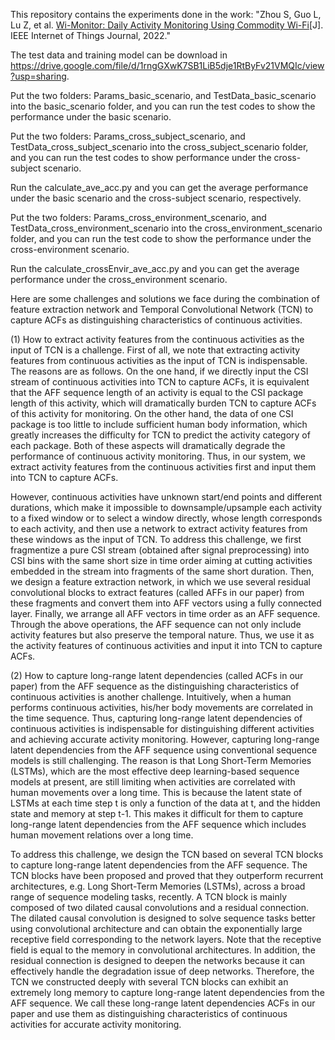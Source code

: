 This repository contains the experiments done in the work: "Zhou S, Guo L, Lu Z, et al. [Wi-Monitor: Daily Activity Monitoring Using Commodity Wi-Fi](https://ieeexplore.ieee.org/abstract/document/9904823)[J]. IEEE Internet of Things Journal, 2022."

The test data and training model can be download in https://drive.google.com/file/d/1rngGXwK7SB1LiB5dje1RtByFv21VMQIc/view?usp=sharing.

Put the two folders: Params_basic_scenario, and TestData_basic_scenario into the basic_scenario folder, and you can run the test codes to show the performance under the basic scenario.

Put the two folders: Params_cross_subject_scenario, and TestData_cross_subject_scenario into the cross_subject_scenario folder, and you can run the test codes to show performance under the cross-subject scenario.

Run the calculate_ave_acc.py and you can get the average performance under the basic scenario and the cross-subject scenario, respectively.

Put the two folders: Params_cross_environment_scenario, and TestData_cross_environment_scenario into the cross_environment_scenario folder, and you can run the test code to show the performance under the cross-environment scenario.

Run the calculate_crossEnvir_ave_acc.py and you can get the average performance under the cross_environment scenario.


Here are some challenges and solutions we face during the combination of feature extraction network and Temporal Convolutional Network (TCN) to capture ACFs as distinguishing characteristics of continuous activities.

(1) How to extract activity features from the continuous activities as the input of TCN is a challenge. First of all, we note that extracting activity features from continuous activities as the input of TCN is indispensable. The reasons are as follows. On the one hand, if we directly input the CSI stream of continuous activities into TCN to capture ACFs, it is equivalent that the AFF sequence length of an activity is equal to the CSI package length of this activity, which will dramatically burden TCN to capture ACFs of this activity for monitoring. On the other hand, the data of one CSI package is too little to include sufficient human body information, which greatly increases the difficulty for TCN to predict the activity category of each package. Both of these aspects will dramatically degrade the performance of continuous activity monitoring. Thus, in our system, we extract activity features from the continuous activities first and input them into TCN to capture ACFs.

However, continuous activities have unknown start/end points and different durations, which make it impossible to downsample/upsample each activity to a fixed window or to select a window directly, whose length corresponds to each activity, and then use a network to extract activity features from these windows as the input of TCN. To address this challenge, we first fragmentize a pure CSI stream (obtained after signal preprocessing) into CSI bins with the same short size in time order aiming at cutting activities embedded in the stream into fragments of the same short duration. Then, we design a feature extraction network, in which we use several residual convolutional blocks to extract features (called AFFs in our paper) from these fragments and convert them into AFF vectors using a fully connected layer. Finally, we arrange all AFF vectors in time order as an AFF sequence. Through the above operations, the AFF sequence can not only include activity features but also preserve the temporal nature. Thus, we use it as the activity features of continuous activities and input it into TCN to capture ACFs. 

(2) How to capture long-range latent dependencies (called ACFs in our paper) from the AFF sequence as the distinguishing characteristics of continuous activities is another challenge. Intuitively, when a human performs continuous activities, his/her body movements are correlated in the time sequence. Thus, capturing long-range latent dependencies of continuous activities is indispensable for distinguishing different activities and achieving accurate activity monitoring. However, capturing long-range latent dependencies from the AFF sequence using conventional sequence models is still challenging. The reason is that Long Short-Term Memories (LSTMs), which are the most effective deep learning-based sequence models at present, are still limiting when activities are correlated with human movements over a long time. This is because the latent state of LSTMs at each time step t is only a function of the data at t, and the hidden state and memory at step t-1. This makes it difficult for them to capture long-range latent dependencies from the AFF sequence which includes human movement relations over a long time.

To address this challenge, we design the TCN based on several TCN blocks to capture long-range latent dependencies from the AFF sequence. The TCN blocks have been proposed and proved that they outperform recurrent architectures, e.g. Long Short-Term Memories (LSTMs), across a broad range of sequence modeling tasks, recently. A TCN block is mainly composed of two dilated causal convolutions and a residual connection. The dilated causal convolution is designed to solve sequence tasks better using convolutional architecture and can obtain the exponentially large receptive field corresponding to the network layers. Note that the receptive field is equal to the memory in convolutional architectures. In addition, the residual connection is designed to deepen the networks because it can effectively handle the degradation issue of deep networks. Therefore, the TCN we constructed deeply with several TCN blocks can exhibit an extremely long memory to capture long-range latent dependencies from the AFF sequence. We call these long-range latent dependencies ACFs in our paper and use them as distinguishing characteristics of continuous activities for accurate activity monitoring.
